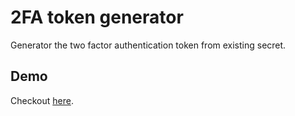 # 2FA token generator
Generator the two factor authentication token from existing secret.

## Demo

Checkout [here](https://hex0cter.github.io/2fa-token/).
